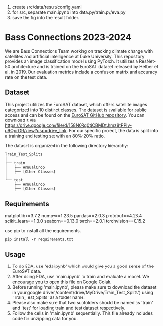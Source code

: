 1. create src/data/result/config.yaml
2. for src, separate main.ipynb into data.py/train.py/eva.py
3. save the fig into the result folder.


# Bass Connections 2023-2024
We are Bass Connections Team working on tracking climate change with satellites and artificial intelligence at Duke University. This repository provides an image classification model using PyTorch. It utilizes a ResNet-50 architecture and is trained on the EuroSAT dataset released by Helber et al. in 2019. Our evaluation metrics include a confusion matrix and accuracy rate on the test data.

## Dataset
This project utilizes the EuroSAT dataset, which offers satellite images categorized into 10 distinct classes. The dataset is available for public access and can be found on the [EuroSAT GitHub repository](https://github.com/phelber/EuroSAT). You can download it via https://drive.google.com/file/d/158N0Rg0tjCBMDtJrmz8tPPIy-u9OprGR/view?usp=drive_link. For our specific project, the data is split into a training and testing set with an 80%-20% ratio.

The dataset is organized in the following directory hierarchy:

```
Train_Test_Splits
│
├── train
│   ├── AnnualCrop
│   ├── [Other Classes]
│
└── test
    ├── AnnualCrop
    ├── [Other Classes]
```

## Requirements
matplotlib==3.7.2
numpy==1.23.5
pandas==2.0.3
protobuf==4.23.4
scikit_learn==1.3.0
seaborn==0.13.0
torch==2.0.1
torchvision==0.15.2

use pip to install all the requirements.
```
pip install -r requirements.txt
```

## Usage
1. To do EDA, use 'eda.ipynb' which would give you a good sense of the EuroSAT data.
2. After doing EDA, use 'main.ipynb' to train and evaluate a model. We encourage you to open this file on Google Colab.
3. Before running 'main.ipynb', please make sure to download the dataset in your google drive('/content/drive/MyDrive/Train_Test_Splits') using 'Train_Test_Splits' as a folder name.
4. Please also make sure that two subfolders should be named as 'train' and 'test' for loading train and test dataset respectively.
5. Follow the cells in 'main.ipynb' sequentially. This file already includes code for unzipping data for you.
